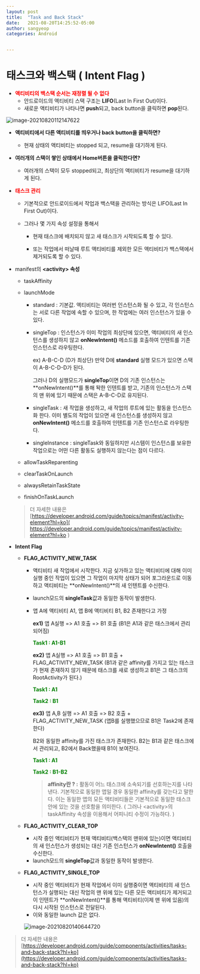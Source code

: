 ```yaml
---
layout: post
title:  "Task and Back Stack"
date:   2021-08-20T14:25:52-05:00
author: sangyeop
categories: Android


---
```




# 태스크와 백스택 ( Intent Flag )

- <span style="color:red">**액티비티의 백스택 순서는 재정렬 될 수 없다**</span>
  - 안드로이드의 액티비티 스택 구조는 **LIFO**(Last In First Out)이다.
  - 새로운 액티비티가 나타나면 **push**되고, back button을 클릭하면 **pop**된다.

![image-20210820112147622](..\image\image-20210820112147622.png)

- **액티비티에서 다른 액티비티를 띄우거나 back button을 클릭하면?**

  - 현재 상태의 액티비티는 stopped 되고, resume을 대기하게 된다.

    

- **여러개의 스택이 쌓인 상태에서 Home버튼을 클릭한다면?**

  - 여러개의 스택이 모두 stopped되고, 최상단의 액티비티가 resume을 대기하게 된다.



- <span style="color:red">**태스크 관리**</span>

  - 기본적으로 안드로이드에서 작업과 백스택을 관리하는 방식은 LIFO(Last In First Out)이다.

  - 그러나 몇 가지 속성 설정을 통해서

    - 현재 태스크에 배치되지 않고 새 태스크가 시작되도록 할 수 있다.

    - 또는 작업에서 떠날때 루트 액티비티를 제외한 모든 액티비티가 백스택에서 제거되도록 할 수 있다.

      

- manifest의 **\<activity>  속성**

  - taskAffinity

  - launchMode

    - standard : 기본값. 액티비티는 여러번 인스턴스화 될 수 있고, 각 인스턴스는 서로 다른 작업에 속할 수 있으며, 한 작업에는 여러 인스턴스가 있을 수 있다.

    - singleTop :  인스턴스가 이미 작업의 최상단에 있으면, 액티비티의 새 인스턴스를 생성하지 않고 **onNewIntent()** 메소드를 호출하여 인텐트를 기존 인스턴스로 라우팅한다.

      ex) A-B-C-D (D가 최상단) 만약 D에 **standard** 실행 모드가 있으면 스택이 A-B-C-D-D가 된다.

      그러나 D의 실행모드가 **singleTop**이면 D의 기존 인스턴스는 **onNewIntent()**를 통해 돡한 인텐트를 받고, 기존의 인스턴스가 스택의 맨 위에 있기 때문에 스택은 A-B-C-D로 유지된다.

    - singleTask : 새 작업을 생성하고, 새 작업의 루트에 있는 활동을 인스턴스화 한다. 이미 별도의 작업이 있으면 새 인스턴스를 생성하지 않고 **onNewIntent()** 메소드를 호출하여 인텐트를 기존 인스턴스로 라우팅한다.

    - singleInstance : singleTask와 동일하지만 시스템이 인스턴스를 보유한 작업으로는 어떤 다른 활동도 실행하지 않는다는 점이 다르다. 

  - allowTaskReparenting

  - clearTaskOnLaunch

  - alwaysRetainTaskState

  - finishOnTaskLaunch

  > 더 자세한 내용은 [https://developer.android.com/guide/topics/manifest/activity-element?hl=ko]( https://developer.android.com/guide/topics/manifest/activity-element?hl=ko ) 

- **Intent Flag**

  - **FLAG_ACTIVITY_NEW_TASK**

    - 액티비티 새 작업에서 시작한다. 지금 싲가하고 있는 액티비티에 대해 이미 실행 중인 작업이 있으면 그 작업이 마지막 상태가 되어 포그라운드로 이동하고 액티비티는 **onNewIntent()**의 새 인텐트를 수신한다.

    - launch모드의 **singleTask**값과 동일한 동작이 발생한다.

    - 앱 A에 액티비티 A1, 앱 B에 액티비티 B1,  B2 존재한다고 가정

      **ex1)** 앱 A실행 => A1 호출 => B1 호출 (B1은 A1과 같은 태스크에서 관리 되어짐)
      
      <span style="color:green">**Task1 : A1-B1**</span>
      
      
      
      **ex2)** 앱 A실행 => A1 호출 => B1 호출 + FLAG_ACTIVITY_NEW_TASK (B1과 같은 affinity를 가지고 있는 태스크가 현재 존재하지 않기 때문에 태스크를 새로 생성하고 B1은 그 태스크의 RootActivity가 된다.)
      
      <span style="color:green">**Task1 : A1**</span> 

       <span style="color:green">**Task2 : B1**</span> 

      

      **ex3)** 앱 A,B 실행 => A1 호출 => B2 호출 + FLAG_ACTIVITY_NEW_TASK (앱B를 실행했으므로 B1은 Task2에 존재한다)

      B2와 동일한 affinity를 가진 태스크가 존재한다. B2는 B1과 같은 태스크에서 관리되고, B2에서 Back했을때 B1이 보여진다.

      <span style="color:green">**Task1 : A1**</span> 

       <span style="color:green">**Task2 : B1-B2**</span> 

      

      > **affinity란 ? :** 활동이 어느 태스크에 소속되기를 선호하는지를 나타낸다. 기본적으로 동일한 앱일 경우 동일한 affinity를 갖는다고 말한다. 이는 동일한 앱의 모든 액티비티들은 기본적으로 동일한 태스크안에 있는 것을 선호함을 의미한다. ( 그러나 \<activity>의 taskAffinity 속성을 이용해서 어피니티 수정이 가능하다. )
      
      

  - **FLAG_ACTIVITY_CLEAR_TOP**
  
    - 시작 중인 액티비티가 현재 액티비티(백스택의 맨위에 있는)이면 액티비티의 새 인스턴스가 생성되는 대신 기존 인스턴스가 **onNewIntent()** 호출을 수신한다.
    - launch모드의 **singleTop**값과 동일한 동작이 발생한다.

  - **FLAG_ACTIVITY_SINGLE_TOP**
  
    - 시작 중인 액티비티가 현재 작업에서 이미 실행중이면 액티비티의 새 인스턴스가 실행되는 대신 작업의 맨 위에 있는 다른 모든 액티비티가 제거되고 이 인텐트가 **onNewIntent()**를 통해 액티비티(이제 맨 위에 있음)의 다시 시작된 인스턴스로 전달된다.
    - 이와 동일한 launch 값은 없다.
  
    ![image-20210820140644720](../image/image-20210820140644720.png)

> 더 자세한 내용은 [https://developer.android.com/guide/components/activities/tasks-and-back-stack?hl=ko](https://developer.android.com/guide/components/activities/tasks-and-back-stack?hl=ko)

